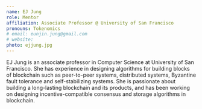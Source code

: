 ```yaml
---
name: EJ Jung
role: Mentor
affiliation: Associate Professor @ University of San Francisco
pronouns: Tokenomics
# email: eunjin.jung@gmail.com
# website: 
photo: ejjung.jpg
---
```


EJ Jung is an associate professor in Computer Science at University of San Francisco. She has experience in designing algorithms for building blocks of blockchain such as peer-to-peer systems, distributed systems, Byzantine fault tolerance and self-stabilizing systems. She is passionate about building a long-lasting blockchain and its products, and has been working on designing incentive-compatible consensus and storage algorithms in blockchain. 
